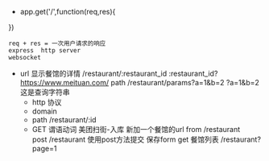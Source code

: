 - app.get('/',function(req,res){

})

    req + res = 一次用户请求的响应
    express  http server
    websocket   

- url 显示餐馆的详情
  /restaurant/:restaurant_id :restaurant_id?
  https://www.meituan.com/
  path /restaurant/params?a=1&b=2       ?a=1&b=2这是查询字符串
  - http  协议
  - domain
  - path /restaurant/:id
  - GET 谓语动词
  美团扫街-入库     新加一个餐馆的url
  from
  /restaurant   
  post /restaurant 使用post方法提交 保存form
  get 餐馆列表 /restaurant?page=1